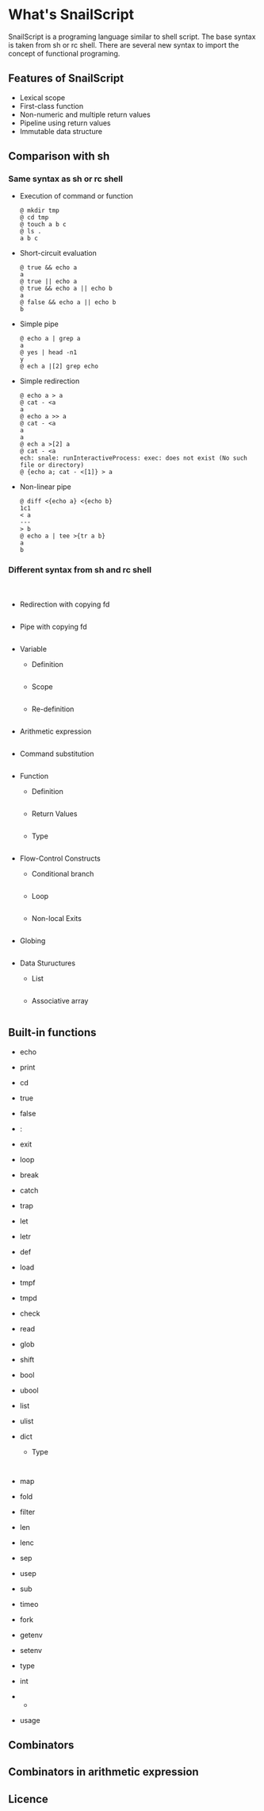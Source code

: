 # What's SnailScript

SnailScript is a programing language similar to shell script.
The base syntax is taken from sh or rc shell.
There are several new syntax to import the concept of functional programing. 

## Features of SnailScript

* Lexical scope
* First-class function
* Non-numeric and multiple return values
* Pipeline using return values
* Immutable data structure

## Comparison with sh
### Same syntax as sh or rc shell

* Execution of command or function
  ```
  @ mkdir tmp
  @ cd tmp
  @ touch a b c
  @ ls .
  a b c
  ```
  
* Short-circuit evaluation
  ```
  @ true && echo a
  a
  @ true || echo a
  @ true && echo a || echo b
  a
  @ false && echo a || echo b
  b
  ```

* Simple pipe
  ```
  @ echo a | grep a
  a
  @ yes | head -n1
  y
  @ ech a |[2] grep echo
  ```

* Simple redirection
  ```
  @ echo a > a
  @ cat - <a
  a
  @ echo a >> a
  @ cat - <a
  a
  a
  @ ech a >[2] a
  @ cat - <a
  ech: snale: runInteractiveProcess: exec: does not exist (No such file or directory)
  @ {echo a; cat - <[1]} > a
  ```

* Non-linear pipe
  ```
  @ diff <{echo a} <{echo b}
  1c1
  < a
  ---
  > b
  @ echo a | tee >{tr a b}
  a
  b
  ```
  
### Different syntax from sh and rc shell
　　
* Redirection with copying fd
  ```
  
  ```

* Pipe with copying fd
  ```
  
  ```

* Variable
  - Definition
    ```
    
    ```
  - Scope
    ```
    
    ```
  - Re-definition
    ```
    
    ```
    
  
* Arithmetic expression
  ```
  
  ```
  
* Command substitution
  ```
  
  ```
  
* Function
  - Definition
    ```
    
    ```
  - Return Values
    ```
    
    ```
  - Type
    ```
    
    ```

* Flow-Control Constructs
  - Conditional branch
    ```
    
    ```
  - Loop
    ```
    
    ```
  - Non-local Exits
    ```
    
    ```
    
* Globing
  ```
  
  ```
  
* Data Stuructures
  - List
    ```
    
    ```
  - Associative array
    ```
    
    ```

## Built-in functions
* echo
* print
* cd
* true
* false
* :
* exit
* loop
* break
* catch
* trap
* let
* letr
* def
* load
* tmpf
* tmpd
* check
* read
* glob
* shift
* bool
* ubool
* list
* ulist
* dict

  - Type
  
  ```
 
  ```
* map
* fold
* filter
* len
* lenc
* sep
* usep
* sub
* timeo
* fork
* getenv
* setenv
* type
* int
* +
* usage


## Combinators

## Combinators in arithmetic expression

## Licence
